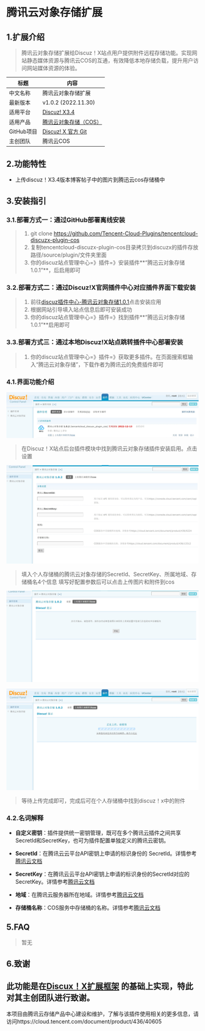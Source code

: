 # 腾讯云对象存储扩展

## 1.扩展介绍

> 腾讯云对象存储扩展给Discuz！X站点用户提供附件远程存储功能。实现网站静态媒体资源与腾讯云COS的互通，有效降低本地存储负载，提升用户访问网站媒体资源的体验。

| 标题       | 内容                                                         |
| ---------- | ------------------------------------------------------------ |
| 中文名称   | 腾讯云对象存储扩展                                           |
| 最新版本   | v1.0.2 (2022.11.30)                                          |
| 适用平台   | [Discuz! X3.4](https://www.discuz.net)                       |
| 适用产品   | [腾讯云对象存储（COS）](https://cloud.tencent.com/product/cos) |
| GitHub项目 | [Discuz! X 官方 Git ](https://gitee.com/ComsenzDiscuz/DiscuzX) |
| 主创团队   | 腾讯云COS                                                    |

## 2.功能特性

- 上传discuz！X3.4版本博客帖子中的图片到腾迅云cos存储桶中

## 3.安装指引

### 3.1.部署方式一：通过GitHub部署离线安装

> 1. git clone https://github.com/Tencent-Cloud-Plugins/tencentcloud-discuzx-plugin-cos
> 2. 复制tencentcloud-discuzx-plugin-cos目录拷贝到discuzx的插件存放路径/source/plugin/文件夹里面
> 3. 你的discuz站点管理中心=》插件=》安装插件**“腾迅云对象存储 1.0.1”**，后启用即可

### 3.2.部署方式二：通过Discuz!X官网插件中心对应插件界面下载安装

> 1. 前往[discuz插件中心-腾讯云对象存储1.0.1](https://addon.dismall.com/plugins/tencentcloud_discuzx_plugin_cos.html)点击安装应用
> 2. 根据网站引导填入站点信息后即可安装成功
> 3. 你的discuz站点管理中心=》插件=》找到插件**“腾迅云对象存储 1.0.1”**启用即可

### 3.3.部署方式三：通过本地Discuz!X站点跳转插件中心部署安装

> 1. 你的discuz站点管理中心=》插件=》获取更多插件。在页面搜索框输入“腾迅云对象存储”，下载作者为腾讯云的免费插件即可

### 4.1.界面功能介绍

![](./images/cos2.jpg)

> 在Discuz！X站点后台插件模块中找到腾讯云对象存储插件安装启用。点击设置

![](./images/t1.jpg)

> 填入个人存储桶的腾讯云对象存储的SecretId、SecretKey、所属地域、存储桶名4个信息
> 填写好配置参数后可以点击上传图片和附件到cos

![](./images/t2.jpg)

![](./images/t3.jpg)

> 等待上传完成即可，完成后可在个人存储桶中找到discuz！x中的附件



### 4.2.名词解释

- **自定义密钥**：插件提供统一密钥管理，既可在多个腾讯云插件之间共享SecretId和SecretKey，也可为插件配置单独定义的腾讯云密钥。

- **SecretId**：在腾讯云云平台API密钥上申请的标识身份的 SecretId。详情参考[腾讯云文档](https://cloud.tencent.com/document/product)

- **SecretKey**：在腾讯云云平台API密钥上申请的标识身份的SecretId对应的SecretKey。详情参考[腾讯云文档](https://cloud.tencent.com/document/product)

- **地域**：在腾讯云服务器所在地域。详情参考[腾讯云文档](https://cloud.tencent.com/document/product/457/44232)

- **存储桶名称**：COS服务中存储桶的名称。详情参考[腾讯云文档](https://cloud.tencent.com/document/product/436/41153)

  

## 5.FAQ

> 暂无

## 6.致谢

此功能是在[Discux！X扩展框架](https://www.discuz.net/thread-3334048-1-1.html) 的基础上实现，特此对其主创团队进行致谢。
---

本项目由腾讯云存储产品中心建设和维护，了解与该插件使用相关的更多信息，请访问https://cloud.tencent.com/document/product/436/40605
